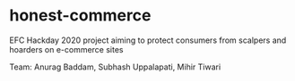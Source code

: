 # honest-commerce
EFC Hackday 2020 project aiming to protect consumers from scalpers and hoarders on e-commerce sites

Team: Anurag Baddam, Subhash Uppalapati, Mihir Tiwari
